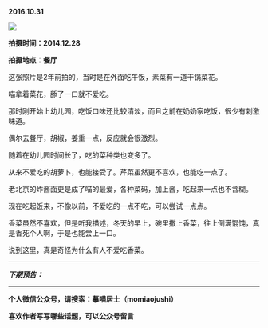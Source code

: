 **2016.10.31**

![](http://upload-images.jianshu.io/upload_images/51001-668471b521bb93c7.jpg?imageMogr2/auto-orient/strip%7CimageView2/2/w/1240)

**拍摄时间：2014.12.28**

**拍摄地点：餐厅**

这张照片是2年前拍的，当时是在外面吃午饭，素菜有一道干锅菜花。

喵拿着菜花，舔了一口就不爱吃。

那时刚开始上幼儿园，吃饭口味还比较清淡，而且之前在奶奶家吃饭，很少有刺激味道。

偶尔去餐厅，胡椒，姜重一点，反应就会很激烈。

随着在幼儿园时间长了，吃的菜种类也变多了。

从来不爱吃的胡萝卜，也能接受了。芹菜虽然更不喜欢，也能吃一点了。

老北京的炸酱面更是成了喵的最爱，各种菜码，加上酱，吃起来一点也不含糊。

现在吃起饭来，不像以前，不爱吃的一点不吃，可以尝试一点点。

香菜虽然不喜欢，但是听我描述，冬天的早上，碗里撒上香菜，往上倒满馄饨，真是香死个人啊，于是也能尝上一口。

说到这里，真是奇怪为什么有人不爱吃香菜。


***

***下期预告：***

***

**个人微信公众号，请搜索：摹喵居士（momiaojushi）**

**喜欢作者写写哪些话题，可以公众号留言**